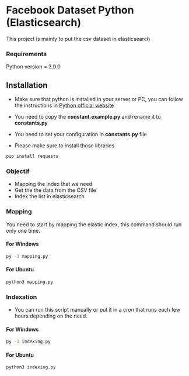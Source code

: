 # Facebook Dataset Python (Elasticsearch)

This project is mainly to put the csv dataset in elasticsearch

### Requirements 

Python version = 3.9.0

## Installation

 * Make sure that python is installed in your server or PC, you can follow the instructions in [Python official website](https://www.python.org/downloads/)

 * You need to copy the **constant.example.py** and rename it to **constants.py**

 * You need to set your configuration in **constants.py** file

 * Please make sure to install those libraries

```bash
pip install requests
```

### Objectif

 * Mapping the index that we need
 * Get the the data from the CSV file
 * Index the list in elasticsearch

### **Mapping**

You need to start by mapping the elastic index, this command should run only one time.

#### For Windows

```bash
py -3 mapping.py
```

#### For Ubuntu

```bash
python3 mapping.py
```

### **Indexation**

 * You can run this script manually or put it in a cron that runs each few hours depending on the need.

#### For Windows

```bash
py -3 indexing.py
```

#### For Ubuntu

```bash
python3 indexing.py
```